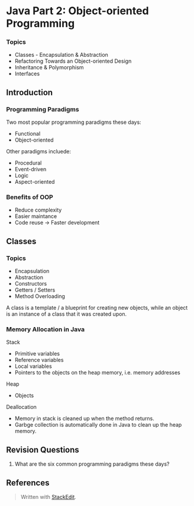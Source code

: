 # Java Part 2: Object-oriented Programming

### Topics
- Classes - Encapsulation & Abstraction
- Refactoring Towards an Object-oriented Design
- Inheritance & Polymorphism
- Interfaces


## Introduction 

### Programming Paradigms

Two most popular programming paradigms these days:
- Functional
- Object-oriented 

Other paradigms incluede:

- Procedural
- Event-driven
- Logic
- Aspect-oriented

### Benefits of OOP

- Reduce complexity
- Easier maintance
- Code reuse $\rightarrow$ Faster development

## Classes

### Topics

- Encapsulation
- Abstraction
- Constructors
- Getters / Setters
- Method Overloading

A class is a template / a blueprint for creating new objects, while an object is an instance of a class that it was created upon.

### Memory Allocation in Java

Stack

- Primitive variables
- Reference variables
- Local variables
- Pointers to the objects on the heap memory, i.e. memory addresses

Heap

- Objects


Deallocation

- Memory in stack is cleaned up when the method returns.
- Garbge collection is automatically done in Java to clean up the heap memory.



## Revision Questions

1. What are the six common programming paradigms these days?





## References






> Written with [StackEdit](https://stackedit.io/).
<!--stackedit_data:
eyJoaXN0b3J5IjpbMjAyOTQzODg3NiwtNTE2NTg3NzIwLDEzNz
Y3ODcyMiwxNDcyMjc4NzQ2LC0yNzg1OTEyNjksNzY5MzA5NjEy
LDE2MzUyODIzODIsMTU1MTIxNDE3Miw5MTIyNjU4MjQsLTE5MD
g0NjQ1NTldfQ==
-->